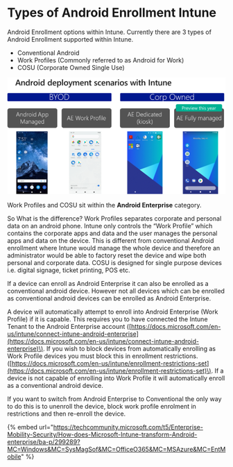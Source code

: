 # Types of Android Enrollment Intune

Android Enrollment options within Intune. Currently there are 3 types of Android Enrollment supported within Intune.

* Conventional Android
* Work Profiles \(Commonly referred to as Android for Work\)
* COSU \(Corporate Owned Single Use\)

![](../.gitbook/assets/image%20%288%29.png)

Work Profiles and COSU sit within the **Android Enterprise** category.

So What is the difference? Work Profiles separates corporate and personal data on an android phone. Intune only controls the “Work Profile” which contains the corporate apps and data and the user manages the personal apps and data on the device. This is different from conventional Android enrollment where Intune would manage the whole device and therefore an administrator would be able to factory reset the device and wipe both personal and corporate data. COSU is designed for single purpose devices i.e. digital signage, ticket printing, POS etc.  


If a device can enroll as Android Enterprise it can also be enrolled as a conventional android device. However not all devices which can be enrolled as conventional android devices can be enrolled as Android Enterprise.

A device will automatically attempt to enroll into Android Enterprise \(Work Profile\) if it is capable. This requires you to have connected the Intune Tenant to the Android Enterprise account \([https://docs.microsoft.com/en-us/intune/connect-intune-android-enterprise](https://docs.microsoft.com/en-us/intune/connect-intune-android-enterprise)\). If you wish to block devices from automatically enrolling as Work Profile devices you must block this in enrollment restrictions. \([https://docs.microsoft.com/en-us/intune/enrollment-restrictions-set](https://docs.microsoft.com/en-us/intune/enrollment-restrictions-set)\). If a device is not capable of enrolling into Work Profile it will automatically enroll as a conventional android device.

If you want to switch from Android Enterprise to Conventional the only way to do this is to unenroll the device, block work profile enrolment in restrictions and then re-enroll the device.

{% embed url="https://techcommunity.microsoft.com/t5/Enterprise-Mobility-Security/How-does-Microsoft-Intune-transform-Android-enterprise/ba-p/299289?MC=Windows&MC=SysMagSof&MC=OfficeO365&MC=MSAzure&MC=EntMobile" %}

